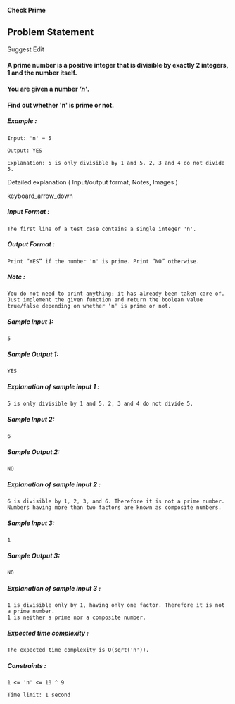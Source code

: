 **Check Prime**

## Problem Statement

Suggest Edit

#### A prime number is a positive integer that is divisible by exactly 2 integers, 1 and the number itself.

#### You are given a number _**'n'**_.

#### Find out whether 'n' is prime or not.

##### Example :

    Input: 'n' = 5

    Output: YES

    Explanation: 5 is only divisible by 1 and 5. 2, 3 and 4 do not divide 5.

Detailed explanation ( Input/output format, Notes, Images )

keyboard_arrow_down

##### Input Format :

    The first line of a test case contains a single integer 'n'.

##### Output Format :

    Print “YES” if the number 'n' is prime. Print “NO” otherwise.

##### Note :

    You do not need to print anything; it has already been taken care of. Just implement the given function and return the boolean value true/false depending on whether 'n' is prime or not.

##### Sample Input 1:

    5

##### Sample Output 1:

    YES

##### Explanation of sample input 1 :

    5 is only divisible by 1 and 5. 2, 3 and 4 do not divide 5.

##### Sample Input 2:

    6

##### Sample Output 2:

    NO

##### Explanation of sample input 2 :

    6 is divisible by 1, 2, 3, and 6. Therefore it is not a prime number.
    Numbers having more than two factors are known as composite numbers.

##### Sample Input 3:

    1

##### Sample Output 3:

    NO

##### Explanation of sample input 3 :

    1 is divisible only by 1, having only one factor. Therefore it is not a prime number.
    1 is neither a prime nor a composite number.

##### Expected time complexity :

    The expected time complexity is O(sqrt('n')).

##### Constraints :

    1 <= 'n' <= 10 ^ 9

    Time limit: 1 second
